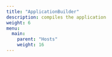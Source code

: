 ```yaml
---
title: "ApplicationBuilder"
description: compiles the application
weight: 6
menu:
  main: 
    parent: "Hosts"
    weight: 16
---
```

